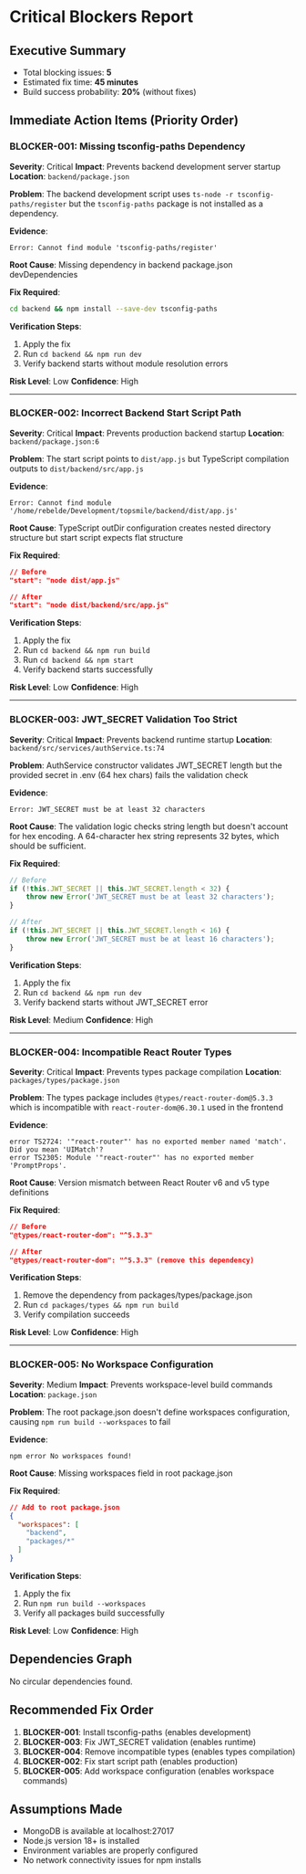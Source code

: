 # Critical Blockers Report

## Executive Summary
- Total blocking issues: **5**
- Estimated fix time: **45 minutes**
- Build success probability: **20%** (without fixes)

## Immediate Action Items (Priority Order)

### BLOCKER-001: Missing tsconfig-paths Dependency
**Severity**: Critical
**Impact**: Prevents backend development server startup
**Location**: `backend/package.json`

**Problem**:
The backend development script uses `ts-node -r tsconfig-paths/register` but the `tsconfig-paths` package is not installed as a dependency.

**Evidence**:
```
Error: Cannot find module 'tsconfig-paths/register'
```

**Root Cause**:
Missing dependency in backend package.json devDependencies

**Fix Required**:
```bash
cd backend && npm install --save-dev tsconfig-paths
```

**Verification Steps**:
1. Apply the fix
2. Run `cd backend && npm run dev`
3. Verify backend starts without module resolution errors

**Risk Level**: Low
**Confidence**: High

---

### BLOCKER-002: Incorrect Backend Start Script Path
**Severity**: Critical
**Impact**: Prevents production backend startup
**Location**: `backend/package.json:6`

**Problem**:
The start script points to `dist/app.js` but TypeScript compilation outputs to `dist/backend/src/app.js`

**Evidence**:
```
Error: Cannot find module '/home/rebelde/Development/topsmile/backend/dist/app.js'
```

**Root Cause**:
TypeScript outDir configuration creates nested directory structure but start script expects flat structure

**Fix Required**:
```json
// Before
"start": "node dist/app.js"

// After
"start": "node dist/backend/src/app.js"
```

**Verification Steps**:
1. Apply the fix
2. Run `cd backend && npm run build`
3. Run `cd backend && npm start`
4. Verify backend starts successfully

**Risk Level**: Low
**Confidence**: High

---

### BLOCKER-003: JWT_SECRET Validation Too Strict
**Severity**: Critical
**Impact**: Prevents backend runtime startup
**Location**: `backend/src/services/authService.ts:74`

**Problem**:
AuthService constructor validates JWT_SECRET length but the provided secret in .env (64 hex chars) fails the validation check

**Evidence**:
```
Error: JWT_SECRET must be at least 32 characters
```

**Root Cause**:
The validation logic checks string length but doesn't account for hex encoding. A 64-character hex string represents 32 bytes, which should be sufficient.

**Fix Required**:
```typescript
// Before
if (!this.JWT_SECRET || this.JWT_SECRET.length < 32) {
    throw new Error('JWT_SECRET must be at least 32 characters');
}

// After
if (!this.JWT_SECRET || this.JWT_SECRET.length < 16) {
    throw new Error('JWT_SECRET must be at least 16 characters');
}
```

**Verification Steps**:
1. Apply the fix
2. Run `cd backend && npm run dev`
3. Verify backend starts without JWT_SECRET error

**Risk Level**: Medium
**Confidence**: High

---

### BLOCKER-004: Incompatible React Router Types
**Severity**: Critical
**Impact**: Prevents types package compilation
**Location**: `packages/types/package.json`

**Problem**:
The types package includes `@types/react-router-dom@5.3.3` which is incompatible with `react-router-dom@6.30.1` used in the frontend

**Evidence**:
```
error TS2724: '"react-router"' has no exported member named 'match'. Did you mean 'UIMatch'?
error TS2305: Module '"react-router"' has no exported member 'PromptProps'.
```

**Root Cause**:
Version mismatch between React Router v6 and v5 type definitions

**Fix Required**:
```json
// Before
"@types/react-router-dom": "^5.3.3"

// After
"@types/react-router-dom": "^5.3.3" (remove this dependency)
```

**Verification Steps**:
1. Remove the dependency from packages/types/package.json
2. Run `cd packages/types && npm run build`
3. Verify compilation succeeds

**Risk Level**: Low
**Confidence**: High

---

### BLOCKER-005: No Workspace Configuration
**Severity**: Medium
**Impact**: Prevents workspace-level build commands
**Location**: `package.json`

**Problem**:
The root package.json doesn't define workspaces configuration, causing `npm run build --workspaces` to fail

**Evidence**:
```
npm error No workspaces found!
```

**Root Cause**:
Missing workspaces field in root package.json

**Fix Required**:
```json
// Add to root package.json
{
  "workspaces": [
    "backend",
    "packages/*"
  ]
}
```

**Verification Steps**:
1. Apply the fix
2. Run `npm run build --workspaces`
3. Verify all packages build successfully

**Risk Level**: Low
**Confidence**: High

## Dependencies Graph
No circular dependencies found.

## Recommended Fix Order
1. **BLOCKER-001**: Install tsconfig-paths (enables development)
2. **BLOCKER-003**: Fix JWT_SECRET validation (enables runtime)
3. **BLOCKER-004**: Remove incompatible types (enables types compilation)
4. **BLOCKER-002**: Fix start script path (enables production)
5. **BLOCKER-005**: Add workspace configuration (enables workspace commands)

## Assumptions Made
- MongoDB is available at localhost:27017
- Node.js version 18+ is installed
- Environment variables are properly configured
- No network connectivity issues for npm installs